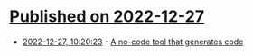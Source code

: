 # [Published on 2022-12-27](index.md)

* [2022-12-27, 10:20:23](https://news.ycombinator.com/item?id=34147353) - [A no-code tool that generates code](https://www.compoze.org/)

